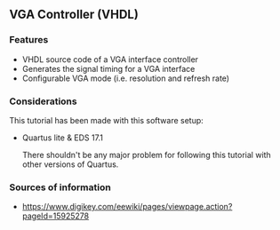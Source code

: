 VGA Controller (VHDL)
-----

### Features

* VHDL source code of a VGA interface controller
* Generates the signal timing for a VGA interface
* Configurable VGA mode (i.e. resolution and refresh rate)


### Considerations
This tutorial has been made with this software setup:

* Quartus lite & EDS 17.1

  There shouldn't be any major problem for following this tutorial with other versions of Quartus.

### Sources of information

* https://www.digikey.com/eewiki/pages/viewpage.action?pageId=15925278




